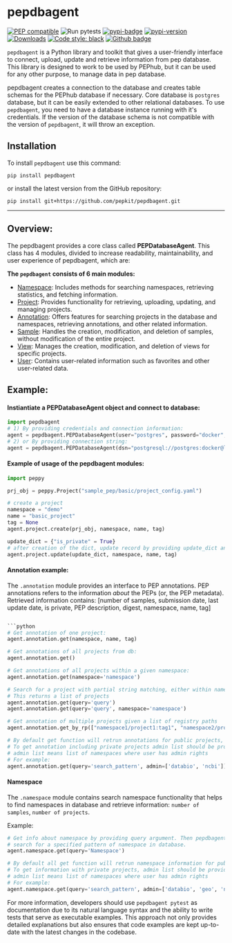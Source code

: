 # pepdbagent

[![PEP compatible](https://pepkit.github.io/img/PEP-compatible-green.svg)](https://pep.databio.org/)
![Run pytests](https://github.com/pepkit/pepdbagent/workflows/Run%20pytests/badge.svg)
[![pypi-badge](https://img.shields.io/pypi/v/pepdbagent?color=%2334D058)](https://pypi.org/project/pepdbagent)
[![pypi-version](https://img.shields.io/pypi/pyversions/pepdbagent.svg?color=%2334D058)](https://pypi.org/project/pepdbagent)
[![Downloads](https://static.pepy.tech/badge/pepdbagent)](https://pepy.tech/project/pepdbagent)
[![Code style: black](https://img.shields.io/badge/code%20style-black-000000.svg)](https://github.com/psf/black)
[![Github badge](https://img.shields.io/badge/source-github-354a75?logo=github)](https://github.com/pepkit/pepdbagent)


`pepdbagent` is a Python library and toolkit that gives a user-friendly 
interface to connect, upload, update and retrieve information from pep database. This library is designed to work 
to be used by PEPhub, but it can be used for any other purpose, to manage data in pep database.

pepdbagent creates a connection to the database and creates table schemas for the PEPhub database if necessary.
Core database is `postgres` database, but it can be easily extended to other relational databases.
To use `pepdbagent`, you need to have a database instance running with it's credentials.
If the version of the database schema is not compatible with the version of `pepdbagent`, it will throw an exception.

## Installation
To install `pepdbagent` use this command: 
```
pip install pepdbagent
```
or install the latest version from the GitHub repository:
```
pip install git+https://github.com/pepkit/pepdbagent.git
```

---
## Overview:

The pepdbagent provides a core class called **PEPDatabaseAgent**. This class has 4 modules, divided 
to increase readability, maintainability, and user experience of pepdbagent, which are:

**The `pepdbagent` consists of 6 main modules:**
- <u>Namespace</u>: Includes methods for searching namespaces, retrieving statistics, and fetching information.
- <u>Project</u>: Provides functionality for retrieving, uploading, updating, and managing projects.
- <u>Annotation</u>: Offers features for searching projects in the database and namespaces, retrieving annotations, and other related information.
- <u>Sample</u>: Handles the creation, modification, and deletion of samples, without modification of the entire project.
- <u>View</u>: Manages the creation, modification, and deletion of views for specific projects.
- <u>User</u>: Contains user-related information such as favorites and other user-related data.

## Example:

#### Instiantiate a PEPDatabaseAgent object and connect to database:

```python
import pepdbagent
# 1) By providing credentials and connection information:
agent = pepdbagent.PEPDatabaseAgent(user="postgres", password="docker", )
# 2) or By providing connection string:
agent = pepdbagent.PEPDatabaseAgent(dsn="postgresql://postgres:docker@localhost:5432/pep-db")
```

#### Example of usage of the pepdbagent modules:

```python
import peppy

prj_obj = peppy.Project("sample_pep/basic/project_config.yaml")

# create a project
namespace = "demo"
name = "basic_project"
tag = None
agent.project.create(prj_obj, namespace, name, tag)

update_dict = {"is_private" = True}
# after creation of the dict, update record by providing update_dict and namespace, name and tag:
agent.project.update(update_dict, namespace, name, tag)
```


#### Annotation example:


The `.annotation` module provides an interface to PEP annotations. 
PEP annotations refers to the information *about* the PEPs (or, the PEP metadata). 
Retrieved information contains: [number of samples, submission date, last update date,
is private, PEP description, digest, namespace, name, tag]

```python

```python
# Get annotation of one project:
agent.annotation.get(namespace, name, tag)

# Get annotations of all projects from db:
agent.annotation.get()

# Get annotations of all projects within a given namespace:
agent.annotation.get(namespace='namespace')

# Search for a project with partial string matching, either within namespace or entire database
# This returns a list of projects
agent.annotation.get(query='query')
agent.annotation.get(query='query', namespace='namespace')

# Get annotation of multiple projects given a list of registry paths
agent.annotation.get_by_rp(["namespace1/project1:tag1", "namespace2/project2:tag2"])

# By default get function will retrun annotations for public projects,
# To get annotation including private projects admin list should be provided.
# admin list means list of namespaces where user has admin rights
# For example:
agent.annotation.get(query='search_pattern', admin=['databio', 'ncbi'])
```


#### Namespace
The `.namespace` module contains search namespace functionality that helps to find namespaces in database 
and retrieve information: `number of samples`, `number of projects`.

Example:
```python
# Get info about namespace by providing query argument. Then pepdbagent will
# search for a specified pattern of namespace in database.
agent.namespace.get(query='Namespace')

# By default all get function will retrun namespace information for public projects,
# To get information with private projects, admin list should be provided.
# admin list means list of namespaces where user has admin rights
# For example:
agent.namespace.get(query='search_pattern', admin=['databio', 'geo', 'ncbi'])
```
For more information, developers should use `pepdbagent pytest` as documentation due to its natural language syntax and the 
ability to write tests that serve as executable examples. 
This approach not only provides detailed explanations but also ensures that code examples are kept 
up-to-date with the latest changes in the codebase.